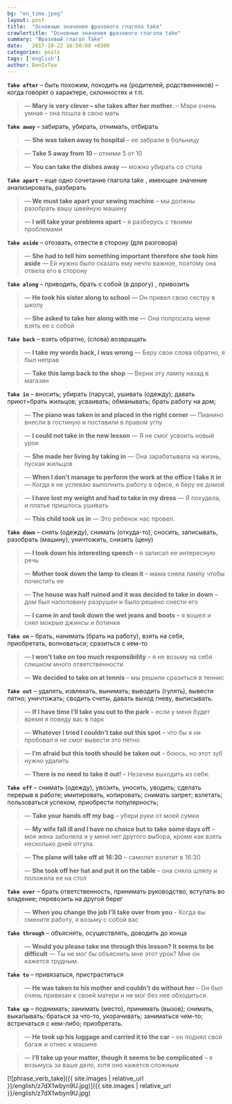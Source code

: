 ```yaml
---
bg: "en_time.jpeg"
layout: post
title:  "Основные значения фразового глагола take"
crawlertitle: "Основные значения фразового глагола take"
summary: "Фразовый глагол Take"
date:   2017-10-22 16:50:00 +0300
categories: posts
tags: ['english']
author: DenIvTea
---
```

**`Take after`** – быть похожим, походить на (родителей, родственников) – когда говорят о характере, склонностях и т.п. 
>— **Mary is very clever – she takes after her mother.** – Мэри очень умная – она пошла в свою мать

**`Take away`** – забирать, убирать, отнимать, отбирать
>— **She was taken away to hospital** – ее забрали в больницу

>— **Take 5 away from 10** – отними 5 от 10

>— **You can take the dishes away** — можно убирать со стола

**`Take apart`** – еще одно сочетание глагола take , имеющее значение анализировать, разбирать
>— **We must take apart your sewing machine** – мы должны разобрать вашу швейную машину

>— **I will take your problems apart** – я разберусь с твоими проблемами

**`Take aside`** – отозвать, отвести в сторону (для разговора)
>— **She had to tell him something important therefore she took him aside** — Ей нужно было сказать ему нечто важное, поэтому она отвела его в сторону

**`Take along`** – приводить, брать с собой (в дорогу) , привозить
>— **He took his sister along to school** — Он привел свою сестру в школу

>— **She asked to take her along with me** — Она попросила меня взять ее с собой 

**`Take back`** – взять обратно, (слова) возвращать
>— **I take my words back, I was wrong** — Беру свои слова обратно, я был неправ

>— **Take this lamp back to the shop** — Верни эту лампу назад в магазин 

**`Take in`** – вносить; убирать (паруса), ушивать (одежду); давать приют=брать жильцов; усваивать; обманывать; брать работу на дом;
>— **The piano was taken in and placed in the right corner** — Пианино внесли в гостиную и поставили в правом углу 

>— **I could not take in the new lesson** — Я не смог усвоить новый урок 

>— **She made her living by taking in** — Она зарабатывала на жизнь, пуская жильцов

>— **When I don’t manage to perform the work at the office I take it in** — Когда я не успеваю выполнить работу в офисе, я беру ее домой 

>— **I have lost my weight and had to take in my dress** — Я похуделa, и платье пришлось ушивать

>— **This child took us in** — Это ребенок нас провел.

**`Take down`** – снять (одежду), снимать (откуда-то), сносить, записывать, разобрать (машину), уничтожить, снизить (цену)
>— **I took down his interesting speech** – я записал ее интересную речь

>— **Mother took down the lamp to clean it** – мама сняла лампу чтобы почистить ее

>— **The house was half ruined and it was decided to take in down** – дом был наполовину разрушен и было решено снести его

>— **I came in and took down the wet jeans and boots** – я вошел и снял мокрые джинсы и ботинки

**`Take on`** – брать, нанимать (брать на работу), взять на себя, приобретать, волноваться; сразиться с кем-то
>— **I won’t take on too much responsibility** – я не возьму на себя слишком много ответственности

>— **We decided to take on at tennis** – мы решили сразиться в теннис

**`Take out`** – удалять, извлекать, вынимать; выводить (гулять), вывести пятно; уничтожать; сводить счеты, давать выход гневу, выписывать.
>— **If I have time I’ll take you out to the park** – если у меня будет время я поведу вас в парк

>— **Whatever I tried I couldn’t take out this spot** – что бы я ни пробовал я не смог вывести это пятно

>— **I’m afraid but this tooth should be taken out** – боюсь, но этот зуб нужно удалить

>— **There is no need to take it out!** – Незачем выходить из себя.

**`Take off`** – снимать (одежду), увозить, уносить, уводить; сделать перерыв в работе; имитировать, копировать; снимать запрет; взлетать; пользоваться успехом, приобрести популярность;
>— **Take your hands off my bag** – убери руки от моей сумки

>— **My wife fall ill and I have no choice but to take some days off** – моя жена заболела и у меня нет другого выбора, кроме как взять несколько дней отгула.

>— **The plane will take off at 16:30** – самолет взлетит в 16:30

>— **She took off her hat and put it on the table** – она сняла шляпу и положила ее на стол

**`Take over`** – брать ответственность, принимать руководство, вступать во владение; перевозить на другой берег
>— **When you change the job I’ll take over from you** - Когда вы смените работу, я возьму с собой вас

**`Take through`** – объяснять, осуществлять, доводить до конца
>— **Would you please take me through this lesson? It seems to be difficult** — Ты не мог бы объяснить мне этот урок? Мне он кажется трудным.

**`Take to`** – привязаться, пристраститься
>— **He was taken to his mother and couldn’t do without her** – Он был очень привязан к своей матери и не мог без нее обходиться.

**`Take up`** – поднимать; занимать (место), принимать (вызов); снимать, выкапывать; браться за что-то, укорачивать; заниматься чем-то; встречаться с кем-либо; приобретать.
>— **He took up his luggage and carried it to the car** – он поднял свой багаж и отнес к машине

>— **I’ll take up your matter, though it seems to be complicated** – я возьмусь за ваше дело, хотя оно кажется сложным

[![phrase_verb_take]({{ site.images | relative_url }}/english/z7dX1wbyn9U.jpg)]({{ site.images | relative_url }}/english/z7dX1wbyn9U.jpg)
